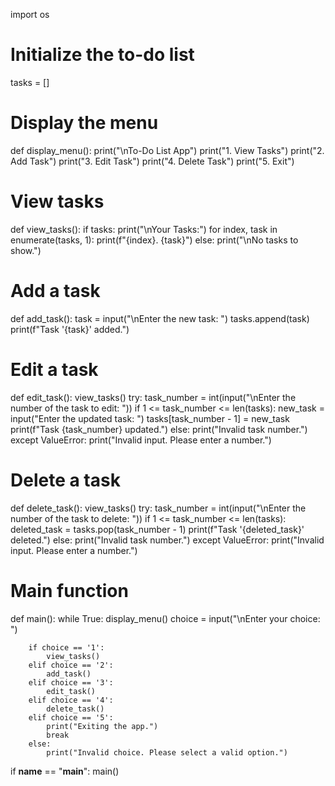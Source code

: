 import os

# Initialize the to-do list
tasks = []

# Display the menu
def display_menu():
    print("\nTo-Do List App")
    print("1. View Tasks")
    print("2. Add Task")
    print("3. Edit Task")
    print("4. Delete Task")
    print("5. Exit")

# View tasks
def view_tasks():
    if tasks:
        print("\nYour Tasks:")
        for index, task in enumerate(tasks, 1):
            print(f"{index}. {task}")
    else:
        print("\nNo tasks to show.")

# Add a task
def add_task():
    task = input("\nEnter the new task: ")
    tasks.append(task)
    print(f"Task '{task}' added.")

# Edit a task
def edit_task():
    view_tasks()
    try:
        task_number = int(input("\nEnter the number of the task to edit: "))
        if 1 <= task_number <= len(tasks):
            new_task = input("Enter the updated task: ")
            tasks[task_number - 1] = new_task
            print(f"Task {task_number} updated.")
        else:
            print("Invalid task number.")
    except ValueError:
        print("Invalid input. Please enter a number.")

# Delete a task
def delete_task():
    view_tasks()
    try:
        task_number = int(input("\nEnter the number of the task to delete: "))
        if 1 <= task_number <= len(tasks):
            deleted_task = tasks.pop(task_number - 1)
            print(f"Task '{deleted_task}' deleted.")
        else:
            print("Invalid task number.")
    except ValueError:
        print("Invalid input. Please enter a number.")

# Main function
def main():
    while True:
        display_menu()
        choice = input("\nEnter your choice: ")

        if choice == '1':
            view_tasks()
        elif choice == '2':
            add_task()
        elif choice == '3':
            edit_task()
        elif choice == '4':
            delete_task()
        elif choice == '5':
            print("Exiting the app.")
            break
        else:
            print("Invalid choice. Please select a valid option.")

if __name__ == "__main__":
    main()
